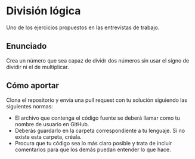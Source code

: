 ﻿# División lógica

Uno de los ejercicios propuestos en las entrevistas de trabajo.

## Enunciado

Crea un número que sea capaz de dividr dos números sin usar el signo de dividir ni el de multiplicar.

## Cómo aportar

Clona el repositorio y envía una pull request con tu solución siguiendo las siguientes normas:

- El archivo que contenga el código fuente se deberá llamar como tu nombre de usuario en GitHub.
- Deberás guardarlo en la carpeta correspondiente a tu lenguaje. Si no existe esta carpeta, créala.
- Procura que tu código sea lo más claro posible y trata de incluir comentarios para que los demás puedan entender lo que hace.
